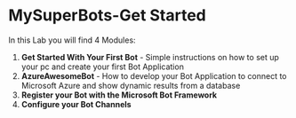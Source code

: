 
# MySuperBots-Get Started

In this Lab you will find 4 Modules:

1. **Get Started With Your First Bot** - Simple instructions on how to set up your pc and create your first Bot Application
1. **AzureAwesomeBot** - How to develop your Bot Application to connect to Microsoft Azure and show dynamic results from a database
1. **Register your Bot with the Microsoft Bot Framework**
1. **Configure your Bot Channels**


